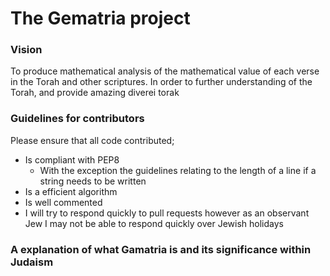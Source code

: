 # The Gematria project

### Vision
To produce mathematical analysis of the mathematical value of each verse in the Torah and other scriptures. In order to further understanding of the Torah, and provide amazing diverei torak 

### Guidelines for contributors 
Please ensure that all code contributed;
* Is compliant with PEP8 
    * With the exception the guidelines relating to the length of a line if a string needs to be written
* Is a efficient algorithm 
* Is well commented
* I will try to respond quickly to pull requests however as an observant Jew I may not be able to respond quickly over 
Jewish holidays


### A explanation of what Gamatria is and its significance within Judaism
